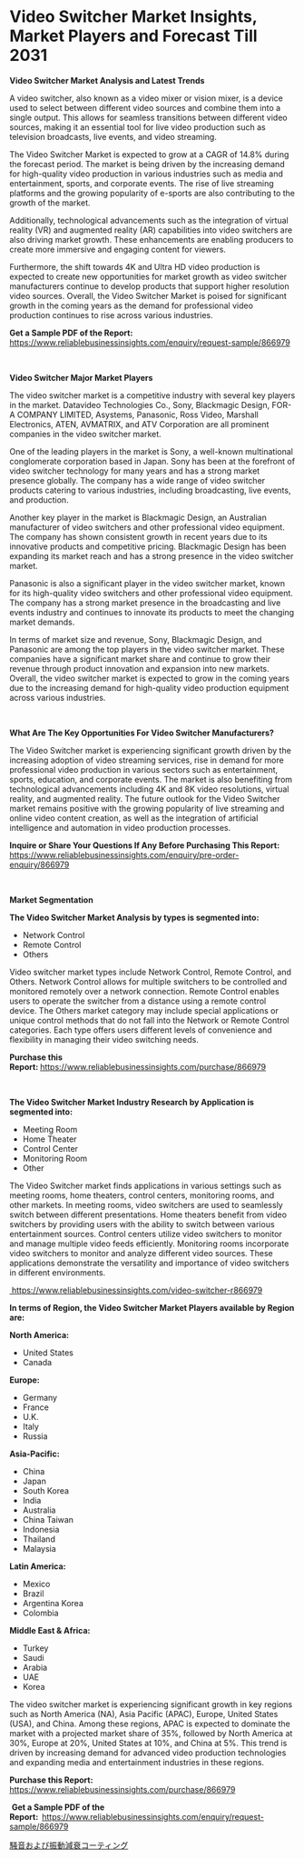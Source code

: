 <p><h1>Video Switcher Market Insights, Market Players and Forecast Till 2031</h1></p><p><strong>Video Switcher Market Analysis and Latest Trends</strong></p>
<p><p>A video switcher, also known as a video mixer or vision mixer, is a device used to select between different video sources and combine them into a single output. This allows for seamless transitions between different video sources, making it an essential tool for live video production such as television broadcasts, live events, and video streaming.</p><p>The Video Switcher Market is expected to grow at a CAGR of 14.8% during the forecast period. The market is being driven by the increasing demand for high-quality video production in various industries such as media and entertainment, sports, and corporate events. The rise of live streaming platforms and the growing popularity of e-sports are also contributing to the growth of the market.</p><p>Additionally, technological advancements such as the integration of virtual reality (VR) and augmented reality (AR) capabilities into video switchers are also driving market growth. These enhancements are enabling producers to create more immersive and engaging content for viewers.</p><p>Furthermore, the shift towards 4K and Ultra HD video production is expected to create new opportunities for market growth as video switcher manufacturers continue to develop products that support higher resolution video sources. Overall, the Video Switcher Market is poised for significant growth in the coming years as the demand for professional video production continues to rise across various industries.</p></p>
<p><strong>Get a Sample PDF of the Report:&nbsp;</strong> <a href="https://www.reliablebusinessinsights.com/enquiry/request-sample/866979">https://www.reliablebusinessinsights.com/enquiry/request-sample/866979</a></p>
<p>&nbsp;</p>
<p><strong>Video Switcher Major Market Players</strong></p>
<p><p>The video switcher market is a competitive industry with several key players in the market. Datavideo Technologies Co., Sony, Blackmagic Design, FOR-A COMPANY LIMITED, Asystems, Panasonic, Ross Video, Marshall Electronics, ATEN, AVMATRIX, and ATV Corporation are all prominent companies in the video switcher market.</p><p>One of the leading players in the market is Sony, a well-known multinational conglomerate corporation based in Japan. Sony has been at the forefront of video switcher technology for many years and has a strong market presence globally. The company has a wide range of video switcher products catering to various industries, including broadcasting, live events, and production.</p><p>Another key player in the market is Blackmagic Design, an Australian manufacturer of video switchers and other professional video equipment. The company has shown consistent growth in recent years due to its innovative products and competitive pricing. Blackmagic Design has been expanding its market reach and has a strong presence in the video switcher market.</p><p>Panasonic is also a significant player in the video switcher market, known for its high-quality video switchers and other professional video equipment. The company has a strong market presence in the broadcasting and live events industry and continues to innovate its products to meet the changing market demands.</p><p>In terms of market size and revenue, Sony, Blackmagic Design, and Panasonic are among the top players in the video switcher market. These companies have a significant market share and continue to grow their revenue through product innovation and expansion into new markets. Overall, the video switcher market is expected to grow in the coming years due to the increasing demand for high-quality video production equipment across various industries.</p></p>
<p>&nbsp;</p>
<p><strong>What Are The Key Opportunities For Video Switcher Manufacturers?</strong></p>
<p><p>The Video Switcher market is experiencing significant growth driven by the increasing adoption of video streaming services, rise in demand for more professional video production in various sectors such as entertainment, sports, education, and corporate events. The market is also benefiting from technological advancements including 4K and 8K video resolutions, virtual reality, and augmented reality. The future outlook for the Video Switcher market remains positive with the growing popularity of live streaming and online video content creation, as well as the integration of artificial intelligence and automation in video production processes.</p></p>
<p><strong>Inquire or Share Your Questions If Any Before Purchasing This Report:</strong> <a href="https://www.reliablebusinessinsights.com/enquiry/pre-order-enquiry/866979">https://www.reliablebusinessinsights.com/enquiry/pre-order-enquiry/866979</a></p>
<p>&nbsp;</p>
<p><strong>Market Segmentation</strong></p>
<p><strong>The Video Switcher Market Analysis by types is segmented into:</strong></p>
<p><ul><li>Network Control</li><li>Remote Control</li><li>Others</li></ul></p>
<p><p>Video switcher market types include Network Control, Remote Control, and Others. Network Control allows for multiple switchers to be controlled and monitored remotely over a network connection. Remote Control enables users to operate the switcher from a distance using a remote control device. The Others market category may include special applications or unique control methods that do not fall into the Network or Remote Control categories. Each type offers users different levels of convenience and flexibility in managing their video switching needs.</p></p>
<p><strong>Purchase this Report:&nbsp;</strong><a href="https://www.reliablebusinessinsights.com/purchase/866979">https://www.reliablebusinessinsights.com/purchase/866979</a></p>
<p>&nbsp;</p>
<p><strong>The Video Switcher Market Industry Research by Application is segmented into:</strong></p>
<p><ul><li>Meeting Room</li><li>Home Theater</li><li>Control Center</li><li>Monitoring Room</li><li>Other</li></ul></p>
<p><p>The Video Switcher market finds applications in various settings such as meeting rooms, home theaters, control centers, monitoring rooms, and other markets. In meeting rooms, video switchers are used to seamlessly switch between different presentations. Home theaters benefit from video switchers by providing users with the ability to switch between various entertainment sources. Control centers utilize video switchers to monitor and manage multiple video feeds efficiently. Monitoring rooms incorporate video switchers to monitor and analyze different video sources. These applications demonstrate the versatility and importance of video switchers in different environments.</p></p>
<p><a href="https://www.reliablebusinessinsights.com/video-switcher-r866979">&nbsp;https://www.reliablebusinessinsights.com/video-switcher-r866979</a></p>
<p><strong>In terms of Region, the Video Switcher Market Players available by Region are:</strong></p>
<p>
    <p> <strong> North America: </strong>
        <ul>
            <li>United States</li>
            <li>Canada</li>
        </ul>
        </p> 
    <p> <strong> Europe: </strong>
        <ul>
            <li>Germany</li>
            <li>France</li>
            <li>U.K.</li>
            <li>Italy</li>
            <li>Russia</li>
        </ul>
        </p> 
    <p> <strong> Asia-Pacific: </strong>
        <ul>
            <li>China</li>
            <li>Japan</li>
            <li>South Korea</li>
            <li>India</li>
            <li>Australia</li>
            <li>China Taiwan</li>
            <li>Indonesia</li>
            <li>Thailand</li>
            <li>Malaysia</li>
        </ul>
        </p> 
    <p> <strong> Latin America: </strong>
        <ul>
            <li>Mexico</li>
            <li>Brazil</li>
            <li>Argentina Korea</li>
            <li>Colombia</li>
        </ul>
        </p> 
    <p> <strong> Middle East & Africa: </strong>
        <ul>
            <li>Turkey</li>
            <li>Saudi</li>
            <li>Arabia</li>
            <li>UAE</li>
            <li>Korea</li>
        </ul>
    </p>
    </p>
<p><p>The video switcher market is experiencing significant growth in key regions such as North America (NA), Asia Pacific (APAC), Europe, United States (USA), and China. Among these regions, APAC is expected to dominate the market with a projected market share of 35%, followed by North America at 30%, Europe at 20%, United States at 10%, and China at 5%. This trend is driven by increasing demand for advanced video production technologies and expanding media and entertainment industries in these regions.</p></p>
<p><strong>Purchase this Report: </strong><a href="https://www.reliablebusinessinsights.com/purchase/866979">https://www.reliablebusinessinsights.com/purchase/866979</a></p>
<p>&nbsp;<strong>Get a Sample PDF of the Report:&nbsp;&nbsp;</strong><a href="https://www.reliablebusinessinsights.com/enquiry/request-sample/866979">https://www.reliablebusinessinsights.com/enquiry/request-sample/866979</a></p>
<p><strong></strong></p>
<p><p><a href="https://github.com/DudleyFerry/Market-Research-Report-List-1/blob/main/2380239141424.md">騒音および振動減衰コーティング</a></p></p>